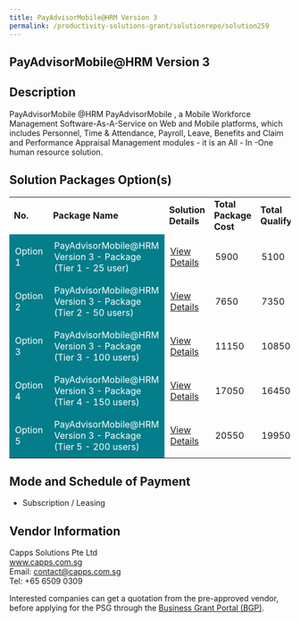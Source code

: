 ```yaml
---
title: PayAdvisorMobile@HRM Version 3
permalink: /productivity-solutions-grant/solutionrepo/solution259
---
```


## PayAdvisorMobile@HRM Version 3

## Description

PayAdvisorMobile @HRM PayAdvisorMobile , a Mobile Workforce Management Software-As-A-Service on Web and Mobile platforms, which includes Personnel, Time & Attendance, Payroll, Leave, Benefits and Claim and Performance Appraisal Management modules - it is an All - In -One human resource solution.


## Solution Packages Option(s)

<table>
<tr>
<td><b>No.</b></td>
<td><b>Package Name</b></td>
<td><b>Solution Details</b></td>
<td><b>Total Package Cost</b></td>
<td><b>Total Qualifying</b></td>
</tr>
<tr>
<td style='padding: 10px; background-color: #037E8A; color: #FFFFFF;'>Option 1</td>
<td style='padding: 10px; background-color: #037E8A; color: #FFFFFF;'>PayAdvisorMobile@HRM Version 3 - Package (Tier 1 - 25 user)</td>
<td style='padding: 10px;'><a href='https://www.gobusiness.gov.sg/images/psg/Capps_Solutions_PayAdvisorMobile_HRM 20200040_Annex_3_20200625143624_Part_1.pdf' target='_blank'>View Details</a></td>
<td style='padding: 10px;'>5900</td>
<td style='padding: 10px;'>5100</td>
</tr>
<tr>
<td style='padding: 10px; background-color: #037E8A; color: #FFFFFF;'>Option 2</td>
<td style='padding: 10px; background-color: #037E8A; color: #FFFFFF;'>PayAdvisorMobile@HRM Version 3 - Package (Tier 2 - 50 users)</td>
<td style='padding: 10px;'><a href='https://www.gobusiness.gov.sg/images/psg/Capps_Solutions_PayAdvisorMobile_HRM 20200040_Annex_3_20200625143624_Part_2.pdf' target='_blank'>View Details</a></td>
<td style='padding: 10px;'>7650</td>
<td style='padding: 10px;'>7350</td>
</tr>
<tr>
<td style='padding: 10px; background-color: #037E8A; color: #FFFFFF;'>Option 3</td>
<td style='padding: 10px; background-color: #037E8A; color: #FFFFFF;'>PayAdvisorMobile@HRM Version 3 - Package (Tier 3 - 100 users)</td>
<td style='padding: 10px;'><a href='https://www.gobusiness.gov.sg/images/psg/Capps_Solutions_PayAdvisorMobile_HRM 20200040_Annex_3_20200625143624_Part_3.pdf' target='_blank'>View Details</a></td>
<td style='padding: 10px;'>11150</td>
<td style='padding: 10px;'>10850</td>
</tr>
<tr>
<td style='padding: 10px; background-color: #037E8A; color: #FFFFFF;'>Option 4</td>
<td style='padding: 10px; background-color: #037E8A; color: #FFFFFF;'>PayAdvisorMobile@HRM Version 3 - Package (Tier 4 - 150 users)</td>
<td style='padding: 10px;'><a href='https://www.gobusiness.gov.sg/images/psg/Capps_Solutions_PayAdvisorMobile_HRM 20200040_Annex_3_20200625143624_Part_4.pdf' target='_blank'>View Details</a></td>
<td style='padding: 10px;'>17050</td>
<td style='padding: 10px;'>16450</td>
</tr>
<tr>
<td style='padding: 10px; background-color: #037E8A; color: #FFFFFF;'>Option 5</td>
<td style='padding: 10px; background-color: #037E8A; color: #FFFFFF;'>PayAdvisorMobile@HRM Version 3 - Package (Tier 5 - 200 users)</td>
<td style='padding: 10px;'><a href='https://www.gobusiness.gov.sg/images/psg/Capps_Solutions_PayAdvisorMobile_HRM 20200040_Annex_3_20200625143624_Part_5.pdf' target='_blank'>View Details</a></td>
<td style='padding: 10px;'>20550</td>
<td style='padding: 10px;'>19950</td>
</tr>
</table>

## Mode and Schedule of Payment

 - Subscription / Leasing

## Vendor Information

 Capps Solutions Pte Ltd<br>www.capps.com.sg<br>Email: contact@capps.com.sg<br>Tel: +65 6509 0309

Interested companies can get a quotation from the pre-approved vendor, before applying for the PSG through the <a href='https://www.businessgrants.gov.sg/' target='_blank' rel='noopener'>Business Grant Portal (BGP)</a>.

<script src="/jquery/resize-tables.js"></script>

